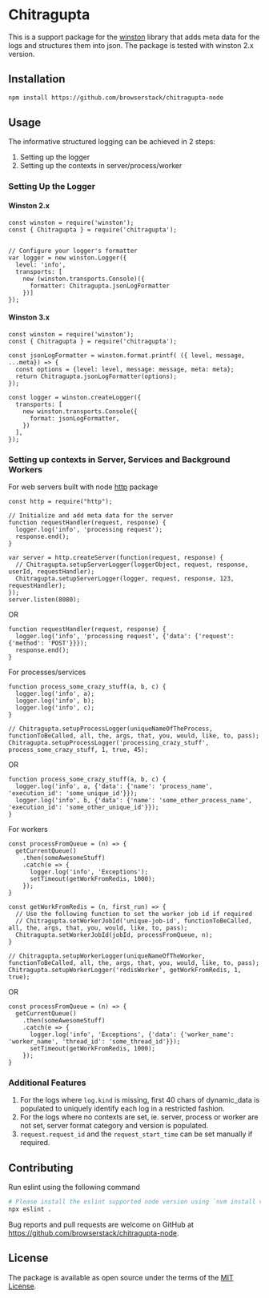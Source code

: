 # Chitragupta
This is a support package for the [winston](https://www.npmjs.com/package/winston) library that adds meta data for the logs and structures them into json.
The package is tested with winston 2.x version.

## Installation

```bash
npm install https://github.com/browserstack/chitragupta-node
```

## Usage

The informative structured logging can be achieved in 2 steps:
1. Setting up the logger
2. Setting up the contexts in server/process/worker

### Setting Up the Logger

#### Winston 2.x
```node
const winston = require('winston');
const { Chitragupta } = require('chitragupta');


// Configure your logger's formatter
var logger = new winston.Logger({
  level: 'info',
  transports: [
    new (winston.transports.Console)({
      formatter: Chitragupta.jsonLogFormatter
    })]
});
```

#### Winston 3.x
```node
const winston = require('winston');
const { Chitragupta } = require('chitragupta');

const jsonLogFormatter = winston.format.printf( ({ level, message, ...meta}) => {
  const options = {level: level, message: message, meta: meta};
  return Chitragupta.jsonLogFormatter(options);
});

const logger = winston.createLogger({
  transports: [
    new winston.transports.Console({
      format: jsonLogFormatter,
    })
  ],
});
```

### Setting up contexts in Server, Services and Background Workers

For web servers built with node [http](https://nodejs.org/api/http.html) package
```node
const http = require("http");

// Initialize and add meta data for the server
function requestHandler(request, response) {
  logger.log('info', 'processing request');
  response.end();
}

var server = http.createServer(function(request, response) {
  // Chitragupta.setupServerLogger(loggerObject, request, response, userId, requestHandler);
  Chitragupta.setupServerLogger(logger, request, response, 123, requestHandler);
});
server.listen(8080);
```
OR
```node
function requestHandler(request, response) {
  logger.log('info', 'processing request', {'data': {'request': {'method': 'POST'}}});
  response.end();
}
```
For processes/services
```node
function process_some_crazy_stuff(a, b, c) {
  logger.log('info', a);
  logger.log('info', b);
  logger.log('info', c);
}

// Chitragupta.setupProcessLogger(uniqueNameOfTheProcess, functionToBeCalled, all, the, args, that, you, would, like, to, pass);
Chitragupta.setupProcessLogger('processing_crazy_stuff', process_some_crazy_stuff, 1, true, 45);
```
OR
```node
function process_some_crazy_stuff(a, b, c) {
  logger.log('info', a, {'data': {'name': 'process_name', 'execution_id': 'some_unique_id'}});
  logger.log('info', b, {'data': {'name': 'some_other_process_name', 'execution_id': 'some_other_unique_id'}});
}
```
For workers
```node
const processFromQueue = (n) => {
  getCurrentQueue()
    .then(someAwesomeStuff)
    .catch(e => {
      logger.log('info', 'Exceptions');
      setTimeout(getWorkFromRedis, 1000);
    });
}

const getWorkFromRedis = (n, first_run) => {
  // Use the following function to set the worker job id if required
  // Chitragupta.setWorkerJobId('unique-job-id', functionToBeCalled, all, the, args, that, you, would, like, to, pass);
  Chitragupta.setWorkerJobId(jobId, processFromQueue, n);
}

// Chitragupta.setupWorkerLogger(uniqueNameOfTheWorker, functionToBeCalled, all, the, args, that, you, would, like, to, pass);
Chitragupta.setupWorkerLogger('redisWorker', getWorkFromRedis, 1, true);
```
OR
```node
const processFromQueue = (n) => {
  getCurrentQueue()
    .then(someAwesomeStuff)
    .catch(e => {
      logger.log('info', 'Exceptions', {'data': {'worker_name': 'worker_name', 'thread_id': 'some_thread_id'}});
      setTimeout(getWorkFromRedis, 1000);
    });
}
```
### Additional Features
1. For the logs where `log.kind` is missing, first 40 chars of dynamic_data is populated to uniquely identify each log in a restricted fashion.
2. For the logs where no contexts are set, ie. server, process or worker are not set, server format category and version is populated.
3. `request.request_id` and the `request_start_time` can be set manually if required.

## Contributing

Run eslint using the following command
```bash
# Please install the eslint supported node version using `nvm install v12.14.1`
npx eslint .
```
Bug reports and pull requests are welcome on GitHub at https://github.com/browserstack/chitragupta-node.

## License

The package is available as open source under the terms of the [MIT License](https://opensource.org/licenses/MIT).
